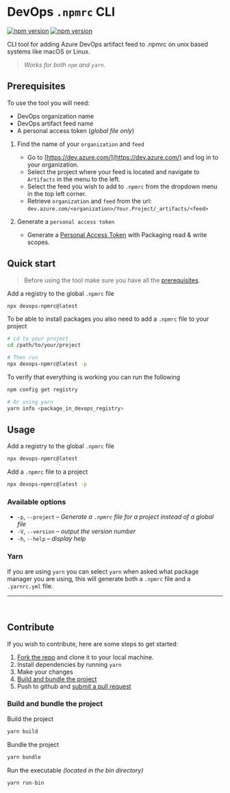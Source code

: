 # DevOps `.npmrc` CLI

[![npm version](https://img.shields.io/npm/v/devops-npmrc.svg?style=flat)](https://www.npmjs.com/package/devops-npmrc/)
[![npm version](https://img.shields.io/npm/dm/devops-npmrc.svg)](https://nodei.co/npm/devops-npmrc/)

CLI tool for adding Azure DevOps artifact feed to .npmrc on unix based systems like macOS or Linux.

> _Works for both `npm` and `yarn`._

## Prerequisites

To use the tool you will need:

- DevOps organization name
- DevOps artifact feed name
- A personal access token (_global file only_)

1. Find the name of your `organization` and `feed`

   - Go to [https://dev.azure.com/](https://dev.azure.com/) and log in to your organization.
   - Select the project where your feed is located and navigate to `Artifacts` in the menu to the left.
   - Select the feed you wish to add to `.npmrc` from the dropdown menu in the top left corner.
   - Retrieve `organization` and `feed` from the url: `dev.azure.com/<organization>/Your.Project/_artifacts/<feed>`

2. Generate a `personal access token`
   - Generate a [Personal Access Token](https://learn.microsoft.com/en-us/azure/devops/organizations/accounts/use-personal-access-tokens-to-authenticate) with Packaging read & write scopes.

## Quick start

> Before using the tool make sure you have all the [prerequisites](#prerequisites).

Add a registry to the global `.npmrc` file

```bash
npx devops-npmrc@latest
```

To be able to install packages you also need to add a `.npmrc` file to your project

```bash
# cd to your project
cd /path/to/your/project

# Then run
npx devops-npmrc@latest -p
```

To verify that everything is working you can run the following

```bash
npm config get registry

# Or using yarn
yarn info <package_in_devops_registry>
```

## Usage

Add a registry to the global `.npmrc` file

```bash
npx devops-npmrc@latest
```

Add a `.npmrc` file to a project

```bash
npx devops-npmrc@latest -p
```

### Available options

- `-p`, `--project` – _Generate a `.npmrc` file for a project instead of a global file_
- `-V`, `--version` – _output the version number_
- `-h`, `--help` – _display help_

### Yarn

If you are using `yarn` you can select `yarn` when asked what package manager you are using, this will generate both a `.npmrc` file and a `.yarnrc.yml` file.

---

<br/>

## Contribute

If you wish to contribute, here are some steps to get started:

1. [Fork the repo](https://github.com/null-care/devops-npmrc/fork) and clone it to your local machine.
2. Install dependencies by running `yarn`
3. Make your changes
4. [Build and bundle the project](#build-and-bundle-the-project)
5. Push to github and [submit a pull request](https://github.com/null-care/devops-npmrc/compare)

### Build and bundle the project

Build the project

```bash
yarn build
```

Bundle the project

```bash
yarn bundle
```

Run the executable _(located in the bin directory)_

```bash
yarn run-bin
```
